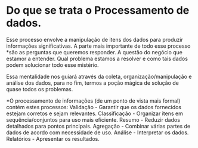 # Do que se trata o Processamento de dados.

Esse processo envolve a manipulação de itens dos dados para produzir informações significativas. 
A parte mais importante de todo esse processo *são as perguntas que queremos responder.
                                                  A questão do negócio que estamor a entender. 
                                                  Qual problema estamos a resolver e como tais dados podem solucionar todo esse mistério. 

Essa mentalidade nos guiará através da coleta, organização/manipulação e análise dos dados, para no fim, termos a poção mágica de solução de quase todos os problemas.

*O processamento de informações (de um ponto de vista mais formal) contém estes processos: 
  Validação - Garantir que os dados fornecidos estejam corretos e sejam relevantes.
  Classificação - Organizar itens em sequência/conjuntos para uso mais eficiente.
  Resumo - Reduzir dados detalhados para pontos principais.
  Agregação - Combinar várias partes de dados de acordo com necessidade de uso.
  Análise - Interpretar os dados.
  Relatórios - Apresentar os resultados.
